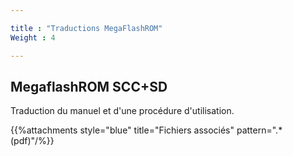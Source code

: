 ```yaml
---

title : "Traductions MegaFlashROM"
Weight : 4

---
```


## MegaflashROM SCC+SD

Traduction du manuel et d'une procédure d'utilisation.


{{%attachments style="blue" title="Fichiers associés" pattern=".*(pdf)"/%}}